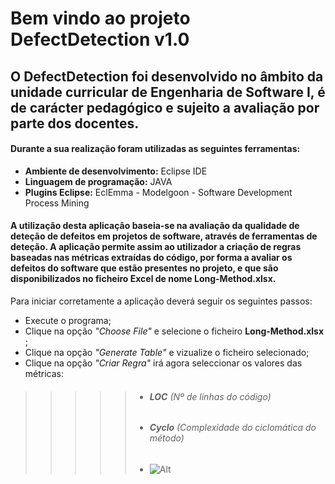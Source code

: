 # Bem vindo ao projeto DefectDetection v1.0

## O DefectDetection foi desenvolvido no âmbito da unidade curricular de Engenharia de Software I, é de carácter pedagógico e sujeito a avaliação por parte dos docentes. 

#### Durante a sua realização foram utilizadas as seguintes ferramentas:
* __Ambiente de desenvolvimento:__ Eclipse IDE
* __Linguagem de programação:__ JAVA
* __Plugins Eclipse:__ EclEmma - Modelgoon - Software Development Process Mining


#### A utilização desta aplicação baseia-se na avaliação da qualidade de deteção de defeitos em projetos de software, através de ferramentas de deteção. A aplicação permite assim ao utilizador a criação de regras baseadas nas métricas extraídas do código, por forma a avaliar os defeitos do software que estão presentes no projeto, e que são disponibilizados no ficheiro Excel de nome Long-Method.xlsx. 
Para iniciar corretamente a aplicação deverá seguir os seguintes passos:
* Execute o programa;
* Clique na opção  _"Choose File"_ e selecione o ficheiro __Long-Method.xlsx__ ; 
* Clique na opção _"Generate Table"_ e vizualize o ficheiro selecionado;
* Clique na opção _"Criar Regra"_ irá agora seleccionar os valores das métricas:
>>>>>* ###### __LOC__ _(Nº de linhas do código)_
>>>>>* ###### __Cyclo__ _(Complexidade do ciclomática do método)_
>>>>>* ![Alt](https://user-images.githubusercontent.com/56137733/70728962-3718df00-1cfa-11ea-96ad-79ee3a8bf641.JPG)

